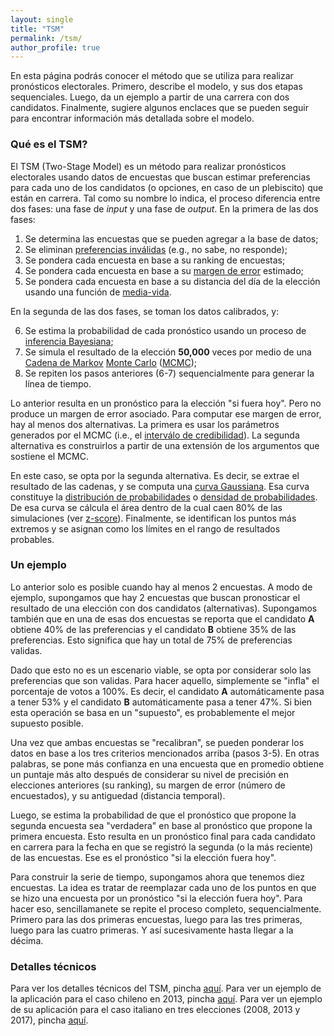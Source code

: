 ```yaml
---
layout: single
title: "TSM"
permalink: /tsm/
author_profile: true
---
```


En esta página podrás conocer el método que se utiliza para realizar pronósticos electorales. Primero, describe el modelo, y sus dos etapas sequenciales. Luego, da un ejemplo a partir de una carrera con dos candidatos. Finalmente, sugiere algunos enclaces que se pueden seguir para encontrar información más detallada sobre el modelo.

### Qué es el TSM?

El TSM (Two-Stage Model) es un método para realizar pronósticos electorales usando datos de encuestas que buscan estimar preferencias para cada uno de los candidatos (o opciones, en caso de un plebiscito) que están en carrera. Tal como su nombre lo indica, el proceso diferencia entre dos fases: una fase de *input* y una fase de *output*. En la primera de las dos fases:

1. Se determina las encuestas que se pueden agregar a la base de datos;
2. Se eliminan [preferencias inválidas](https://en.wikipedia.org/wiki/Spoilt_vote) (e.g., no sabe, no responde);
3. Se pondera cada encuesta en base a su ranking de encuestas;
4. Se pondera cada encuesta en base a su [margen de error](https://en.wikipedia.org/wiki/Margin_of_error) estimado;
5. Se pondera cada encuesta en base a su distancia del día de la elección usando una función de [media-vida](https://en.wikipedia.org/wiki/Half-life).

En la segunda de las dos fases, se toman los datos calibrados, y:

6. Se estima la probabilidad de cada pronóstico usando un proceso de [inferencia Bayesiana](https://en.wikipedia.org/wiki/Bayesian_inference);
7. Se simula el resultado de la elección **50,000** veces por medio de una [Cadena de Markov](https://en.wikipedia.org/wiki/Markov_chain) [Monte Carlo](https://en.wikipedia.org/wiki/Monte_Carlo_method) ([MCMC](https://en.wikipedia.org/wiki/Markov_chain_Monte_Carlo));
8. Se repiten los pasos anteriores (6-7) sequencialmente para generar la línea de tiempo.

Lo anterior resulta en un pronóstico para la elección "si fuera hoy". Pero no produce un margen de error asociado. Para computar ese margen de error, hay al menos dos alternativas. La primera es usar los parámetros generados por el MCMC (i.e., el [interválo de credibilidad](https://en.wikipedia.org/wiki/Credible_interval)). La segunda alternativa es construirlos a partir de una extensión de los argumentos que sostiene el MCMC.

En este caso, se opta por la segunda alternativa. Es decir, se extrae el resultado de las cadenas, y se computa una [curva Gaussiana](https://en.wikipedia.org/wiki/Normal_distribution). Esa curva constituye la [distribución de probabilidades](https://en.wikipedia.org/wiki/Probability_density_function) o [densidad de probabilidades](https://en.wikipedia.org/wiki/Kernel_density_estimation). De esa curva se cálcula el área dentro de la cual caen 80% de las simulaciones (ver [z-score](https://www.pindling.org/Math/Learning/Statistics/z_scores_table.htm)). Finalmente, se identifican los puntos más extremos y se asignan como los límites en el rango de resultados probables.

### Un ejemplo

Lo anterior solo es posible cuando hay al menos 2 encuestas. A modo de ejemplo, supongamos que hay 2 encuestas que buscan pronosticar el resultado de una elección con dos candidatos (alternativas). Supongamos también que en una de esas dos encuestas se reporta que el candidato **A** obtiene 40% de las preferencias y el candidato **B** obtiene 35% de las preferencias. Esto significa que hay un total de 75% de preferencias validas.

Dado que esto no es un escenario viable, se opta por considerar solo las preferencias que son validas. Para hacer aquello, simplemente se "infla" el porcentaje de votos a 100%. Es decir, el candidato **A** automáticamente pasa a tener 53% y el candidato **B** automáticamente pasa a tener 47%. Si bien esta operación se basa en un "supuesto", es probablemente el mejor supuesto posible.

Una vez que ambas encuestas se "recalibran", se pueden ponderar los datos en base a los tres criterios mencionados arriba (pasos 3-5). En otras palabras, se pone más confianza en una encuesta que en promedio obtiene un puntaje más alto después de considerar su nivel de precisión en elecciones anteriores (su ranking), su margen de error (número de encuestados), y su antiguedad (distancia temporal).

Luego, se estima la probabilidad de que el pronóstico que propone la segunda encuesta sea "verdadera" en base al pronóstico que propone la primera encuesta. Esto resulta en un pronóstico final para cada candidato en carrera para la fecha en que se registró la segunda (o la más reciente) de las encuestas. Ese es el pronóstico "si la elección fuera hoy".

Para construir la serie de tiempo, supongamos ahora que tenemos diez encuestas. La idea es tratar de reemplazar cada uno de los puntos en que se hizo una encuesta por un pronóstico "si la elección fuera hoy". Para hacer eso, sencillamanete se repite el proceso completo, sequencialmente. Primero para las dos primeras encuestas, luego para las tres primeras, luego para las cuatro primeras. Y así sucesivamente hasta llegar a la décima.


### Detalles técnicos

Para ver los detalles técnicos del TSM, pincha [aquí](https://www.researchgate.net/publication/339442677_A_two-stage_model_to_forecast_elections_in_new_democracies). Para ver un ejemplo de la aplicación para el caso chileno en 2013, pincha [aquí](https://www.researchgate.net/publication/339677130_Electoral_forecasting_and_public_opinion_tracking_in_Latin_America_An_application_to_Chile). Para ver un ejemplo de su aplicación para el caso italiano en tres elecciones (2008, 2013 y 2017), pincha [aquí](https://www.researchgate.net/publication/336312679_Forecasting_elections_in_Italy).
